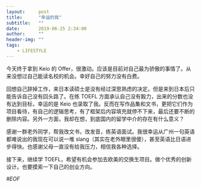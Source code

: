 ```yaml
---
layout:     post
title:      "幸运的我"
subtitle:   ""
date:       2019-06-25 2:34:00
author:     ""
header-img: ""
tags:
    - LIFESTYLE
---
```

今天终于拿到 Keio 的 Offer，很激动。应该是目前对自己最为骄傲的事情了。从来没想过自己能读名校的机会。幸好自己的努力没有白费。
<!-- more --> 

回想自己辞掉工作，来日本读硕士是没有经过深思熟虑的决定。但是来到日本后只能告诉自己没有回头路了。在练 TOEFL 方面承认自己没有毅力，出来的分数也没有达到目标，幸运的是 Keio 也录取了我。反而在写作品集和文书，更把它们作为项目看待，有自己的逻辑思考，有了框架后内容填充就停不下来，最后还要不断的删除内容。另外一方面，我却在想，到底国内的留学中介的存在有什么意义？

感谢一群老外同学，帮我改文书，改发音，练英语面试。我很幸运从广州一句英语都难说出的我现在可以说一堆 slang（其实在老外眼里很傻），甚至英语比日语进步得快。也感谢父母一直没有给我压力，相信我各种选择。

接下来，继续学 TOEFL，希望有机会参加去欧美的交换生项目。做个优秀的创新设计。也要摸索一下自己的创业方向。

*#EOF*
